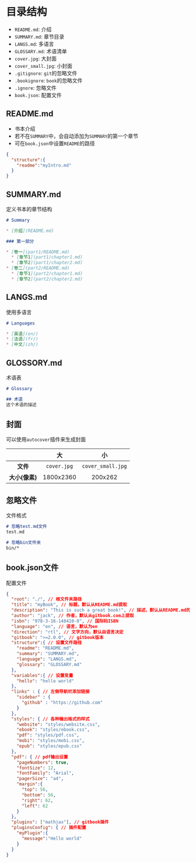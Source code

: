 # 目录结构

* `README.md`: 介绍
* `SUMMARY.md`: 章节目录
* `LANGS.md`: 多语言
* `GLOSSARY.md`: 术语清单
* `cover.jpg`: 大封面
* `cover_small.jpg`: 小封面
* `.gitignore`: `git`的忽略文件
* `.bookignore`: `book`的忽略文件
* `.ignore`: 忽略文件
* `book.json`: 配置文件

## README.md

* 书本介绍
* 若不在`SUMMARY`中，会自动添加为`SUMMARY`的第一个章节
* 可在`book.json`中设置`README`的路径

```json
{
  "structure":{
    "readme":"myIntro.md"
  }
}
```

## SUMMARY.md

定义书本的章节结构

```markdown
# Summary

* [介绍](README.md)

### 第一部分

* [卷一](part1/README.md)
  * [章节1](part1/chapter1.md)
  * [章节2](part1/chapter2.md)
* [卷二](part2/README.md)
  * [章节1](part2/chapter1.md)
  * [章节2](part2/chapter2.md)
```

## LANGS.md

使用多语言

```markdown
# Languages

* [英语](en/)
* [法语](fr/)
* [中文](zh/)
```

## GLOSSORY.md

术语表

```markdown
# Glossary

## 术语
这个术语的描述
```

## 封面

可以使用`autocover`插件来生成封面

|                     |     大      |       小          |
|:-------------------:|:-----------:|:-----------------:|
|       **文件**      | `cover.jpg` | `cover_small.jpg` |
|    **大小(像素)**   |  1800x2360  |      200x262      |

## 忽略文件

文件格式

```markdown
# 忽略test.md文件
test.md

# 忽略bin文件夹
bin/*
```

## book.json文件

配置文件

```json
{
  "root": "./", // 根文件夹路径
  "title": "myBook", // 标题，默认从README.md提取
  "description": "This is such a great book!", // 描述，默认从README.md的第一段中提取
  "author": "jack", // 作者，默认从gitbook.com上提取
  "isbn": "978-3-16-148410-0", // 国际码ISBN
  "language": "en", // 语言，默认为en
  "direction": "rtl", // 文字方向，默认由语言决定
  "gitbook": ">=2.0.0", // gitbook版本
  "structure":{ // 设置文件路径
    "readme": "README.md",
    "summary": "SUMMARY.md",
    "language": "LANGS.md",
    "glossary": "GLOSSARY.md"
  },
  "variables":{ // 设置变量
    "hello": "hello world"
  },
  "links" : { // 左侧导航栏添加链接
    "sidebar" : {
      "github" : "https://github.com"
    }
  },
  "styles": { // 各种输出格式的样式
    "website": "styles/website.css",
    "ebook": "styles/ebook.css",
    "pdf": "styles/pdf.css",
    "mobi": "styles/mobi.css",
    "epub": "styles/epub.css"
  },
  "pdf": { // pdf输出设置
    "pageNumbers": true,
    "fontSize": 12,
    "fontFamily": "Arial",
    "pagerSize": "a4",
    "margin":{
      "top": 56,
      "bottom": 56,
      "right": 62,
      "left": 62
    }
  },
  "plugins": ["mathjax"], // gitbook插件
  "pluginsConfig": { // 插件配置
    "myPlugin":{
      "message":"Hello world"
    }
  }
}
```